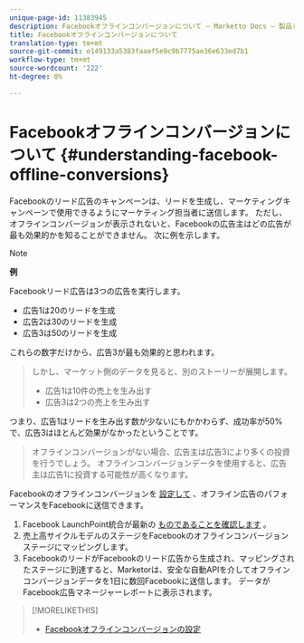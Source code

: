```yaml
---
unique-page-id: 11383945
description: Facebookオフラインコンバージョンについて — Marketto Docs — 製品ドキュメント
title: Facebookオフラインコンバージョンについて
translation-type: tm+mt
source-git-commit: e149133a5383faaef5e9c9b7775ae36e633ed7b1
workflow-type: tm+mt
source-wordcount: '222'
ht-degree: 0%

---
```



# Facebookオフラインコンバージョンについて {#understanding-facebook-offline-conversions}

Facebookのリード広告のキャンペーンは、リードを生成し、マーケティングキャンペーンで使用できるようにマーケティング担当者に送信します。 ただし、オフラインコンバージョンが表示されないと、Facebookの広告主はどの広告が最も効果的かを知ることができません。 次に例を示します。

>[!NOTE]
>
>**例**
>
>Facebookリード広告は3つの広告を実行します。
>
>* 広告1は20のリードを生成
>* 広告2は30のリードを生成
>* 広告3は50のリードを生成

>
>
これらの数字だけから、広告3が最も効果的と思われます。
>
>しかし、マーケット側のデータを見ると、別のストーリーが展開します。
>
>* 広告1は10件の売上を生み出す
>* 広告3は2つの売上を生み出す

>
>
つまり、広告1はリードを生み出す数が少ないにもかかわらず、成功率が50%で、広告3はほとんど効果がなかったということです。
>
>オフラインコンバージョンがない場合、広告主は広告3により多くの投資を行うでしょう。 オフラインコンバージョンデータを使用すると、広告主は広告1に投資する可能性が高くなります。

Facebookのオフラインコンバージョンを [設定して](set-up-facebook-offline-conversions.md) 、オフライン広告のパフォーマンスをFacebookに送信できます。

1. Facebook LaunchPoint統合が最新の [ものであることを確認します](../../../product-docs/demand-generation/ad-network-integrations/add-facebook-custom-audiences-as-a-launchpoint-service.md) 。
1. 売上高サイクルモデルのステージをFacebookのオフラインコンバージョンステージにマッピングします。
1. FacebookのリードがFacebookのリード広告から生成され、マッピングされたステージに到達すると、Marketorは、安全な自動APIを介してオフラインコンバージョンデータを1日に数回Facebookに送信します。 データがFacebook広告マネージャーレポートに表示されます。

>[!MORELIKETHIS]
>
>* [Facebookオフラインコンバージョンの設定](set-up-facebook-offline-conversions.md)

>



